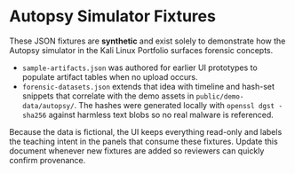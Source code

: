 # Autopsy Simulator Fixtures

These JSON fixtures are **synthetic** and exist solely to demonstrate how the Autopsy simulator in the Kali Linux Portfolio surfaces forensic concepts.

- `sample-artifacts.json` was authored for earlier UI prototypes to populate artifact tables when no upload occurs.
- `forensic-datasets.json` extends that idea with timeline and hash-set snippets that correlate with the demo assets in `public/demo-data/autopsy/`. The hashes were generated locally with `openssl dgst -sha256` against harmless text blobs so no real malware is referenced.

Because the data is fictional, the UI keeps everything read-only and labels the teaching intent in the panels that consume these fixtures. Update this document whenever new fixtures are added so reviewers can quickly confirm provenance.
